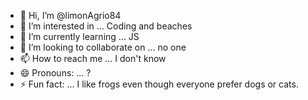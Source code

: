 - 👋 Hi, I’m @limonAgrio84
- 👀 I’m interested in ... Coding and beaches
- 🌱 I’m currently learning ... JS
- 💞️ I’m looking to collaborate on ... no one
- 📫 How to reach me ... I don't know
- 😄 Pronouns: ... ?
- ⚡ Fun fact: ... I like frogs even though everyone prefer dogs or cats.

<!---
limonAgrio84/limonAgrio84 is a ✨ special ✨ repository because its `README.md` (this file) appears on your GitHub profile.
You can click the Preview link to take a look at your changes.
--->
